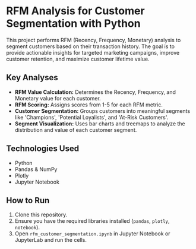 # RFM Analysis for Customer Segmentation with Python

This project performs RFM (Recency, Frequency, Monetary) analysis to segment customers based on their transaction history. The goal is to provide actionable insights for targeted marketing campaigns, improve customer retention, and maximize customer lifetime value.

## Key Analyses

-   **RFM Value Calculation:** Determines the Recency, Frequency, and Monetary value for each customer.
-   **RFM Scoring:** Assigns scores from 1-5 for each RFM metric.
-   **Customer Segmentation:** Groups customers into meaningful segments like 'Champions', 'Potential Loyalists', and 'At-Risk Customers'.
-   **Segment Visualization:** Uses bar charts and treemaps to analyze the distribution and value of each customer segment.

## Technologies Used

-   Python
-   Pandas & NumPy
-   Plotly
-   Jupyter Notebook

## How to Run

1.  Clone this repository.
2.  Ensure you have the required libraries installed (`pandas`, `plotly`, `notebook`).
3.  Open `rfm_customer_segmentation.ipynb` in Jupyter Notebook or JupyterLab and run the cells.
